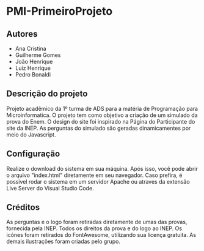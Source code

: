 # PMI-PrimeiroProjeto
## Autores
- Ana Cristina
- Guilherme Gomes
- João Henrique
- Luiz Henrique
- Pedro Bonaldi

## Descrição do projeto
Projeto acadêmico da 1º turma de ADS para a matéria de Programação para Microinformatica.
O projeto tem como objetivo a criação de um simulado da prova do Enem. O design do site foi inspirado na Página do Participante do site da INEP. As perguntas do simulado são geradas dinamicamentes por meio do Javascript.

## Configuração

Realize o download do sistema em sua máquina. Após isso, você pode abrir o arquivo "index.html" diretamente em seu navegador. Caso prefira, é possivel rodar o sistema em um servidor Apache ou atraves da extensão Live Server do Visual Studio Code.

## Créditos
As perguntas e o logo foram retiradas diretamente de umas das provas, fornecida pela INEP. Todos os direitos da prova e do logo ao INEP. 
Os icónes foram retirados do FontAwesome, utilizando sua licença gratuita. As demais ilustrações foram criadas pelo grupo.
